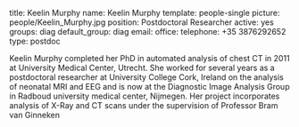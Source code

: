 title: Keelin Murphy
name: Keelin Murphy
template: people-single
picture: people/Keelin_Murphy.jpg
position: Postdoctoral Researcher
active: yes
groups: diag
default_group: diag
email: 
office: 
telephone: +35 3876292652
type: postdoc

Keelin Murphy completed her PhD in automated analysis of chest CT in 2011 at University Medical Center, Utrecht.  She worked for several years as a postdoctoral researcher at University College Cork, Ireland on the analysis of neonatal MRI and EEG and is now at the  Diagnostic Image Analysis Group in Radboud university medical center, Nijmegen.  Her project incorporates analysis of X-Ray and CT scans under the supervision of Professor Bram van Ginneken 
